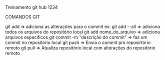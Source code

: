 Treinamento git hub
1234 

COMANDOS GIT

git add => adiciona as alterações para o commit
ex: 
git add --all => adiciona todos os arquivos do repositório local
git add nome_do_arquivo => adiciona arquivos especificos
git commit -m "descrição do commit" => faz um commit no repositório local
git push => Envia o commit pro reposirtório remoto
git pull => Atualiza repositório local com alterações do repositório remoto